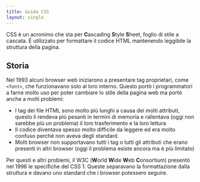 ```yaml
---
title: Guida CSS
layout: single
---
```


CSS è un acronimo che sta per **C**ascading **S**tyle **S**heet, foglio di stile a cascata. È utilizzato per formattare il codice HTML mantenendo leggibile la struttura della pagina.

## Storia

Nel 1993 alcuni browser web iniziarono a presentare tag proprietari, come `<font>`, che funzionavano solo al loro interno. Questo portò i programmatori a farne molto uso per poter cambiare lo stile della pagina web ma portò anche a molti problemi:

- I tag dei file HTML sono molto più lunghi a causa dei molti attributi, questo li rendeva più pesanti in termini di memoria e rallentava (oggi non sarebbe più un problema) il loro trasferimento e la loro lettura
- Il codice diventava spesso molto difficile da leggere ed era molto confuso perché non aveva degli standard.
- Molti browser non supportavano tutti i tag o tutti gli attributi che erano presenti in altri browser (oggi il problema esiste ancora ma è più limitato)

Per questi e altri problemi, il W3C (**W**orld **W**ide **W**eb **C**onsortium) presentò nel 1996 le specifiche del CSS 1. Queste separavano la formattazione dalla struttura e davano uno standard che i browser potessero seguire.


